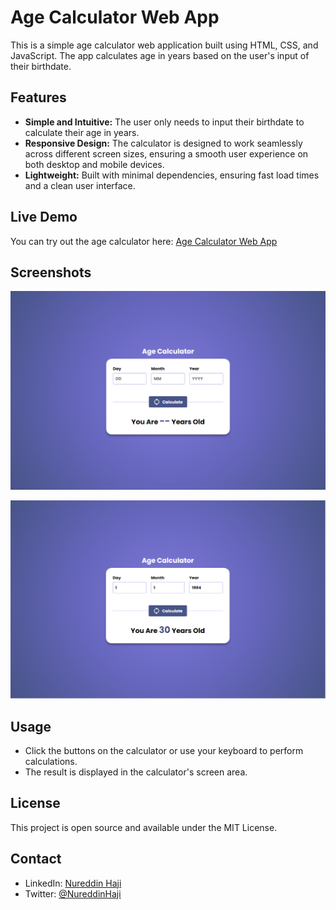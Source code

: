 # Age Calculator Web App

This is a simple age calculator web application built using HTML, CSS, and JavaScript. The app calculates age in years based on the user's input of their birthdate.

## Features

- **Simple and Intuitive:** The user only needs to input their birthdate to calculate their age in years.
- **Responsive Design:** The calculator is designed to work seamlessly across different screen sizes, ensuring a smooth user experience on both desktop and mobile devices.
- **Lightweight:** Built with minimal dependencies, ensuring fast load times and a clean user interface.

## Live Demo

You can try out the age calculator here: [Age Calculator Web App]([https://nureddinhaji.github.io/calculator-web-app-almdrasa/](https://nureddinhaji.github.io/age-calculator-almdrasa/))

## Screenshots

![](/images/screenshot1.png)

![](/images/screenshot2.png)

## Usage

- Click the buttons on the calculator or use your keyboard to perform calculations.
- The result is displayed in the calculator's screen area.

## License

This project is open source and available under the MIT License.

## Contact

* LinkedIn: [Nureddin Haji](https://www.linkedin.com/in/nureddinhaji)
* Twitter: [@NureddinHaji](https://twitter.com/NureddinHaji)

